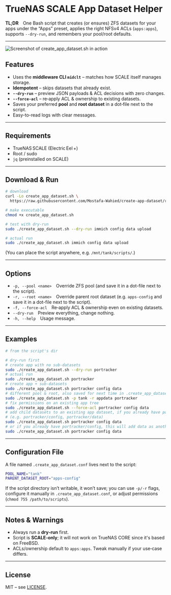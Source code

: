 # TrueNAS SCALE App Dataset Helper

**TL;DR** One Bash script that creates (or ensures) ZFS datasets for your apps under the “Apps” preset, applies the right NFSv4 ACLs (`apps:apps`), supports `--dry-run`, and remembers your pool/root defaults.

---

![Screenshot of create_app_dataset.sh in action](create_app_dataset_screenshot.gif)

## Features

- Uses the **middleware CLI `midclt`** – matches how SCALE itself manages storage.
- **Idempotent** – skips datasets that already exist.  
- **`--dry-run`** – preview JSON payloads & ACL decisions with zero changes.  
- **`--force‑acl`** – re‑apply ACL & ownership to existing datasets.  
- Saves your preferred **pool** and **root dataset** in a dot‑file next to the script.  
- Easy-to-read logs with clear messages.

---

## Requirements

* TrueNAS SCALE (Electric Eel +)
* Root / sudo
* `jq` (preinstalled on SCALE)

---

## Download & Run

```bash
# download
curl -Lo create_app_dataset.sh \
  https://raw.githubusercontent.com/Mostafa-Wahied/create-app-dataset/refs/heads/main/create_app_dataset.sh

# make executable
chmod +x create_app_dataset.sh

# test with dry‑run
sudo ./create_app_dataset.sh --dry-run immich config data upload

# actual run
sudo ./create_app_dataset.sh immich config data upload
```

(You can place the script anywhere, e.g. `/mnt/tank/scripts/`.)

---

## Options

* `-p, --pool <name>` Override ZFS pool (and save it in a dot-file next to the script).
* `-r, --root <name>` Override parent root dataset (e.g. `apps-config` and save it in a dot-file next to the script).
* `-f, --force-acl` Re‑apply ACL & ownership even on existing datasets.
* `--dry-run` Preview everything, change nothing.
* `-h, --help` Usage message.

---

## Examples

```bash
# from the script's dir

# dry‑run first
# create app with no sub-datasets
sudo ./create_app_dataset.sh --dry-run portracker
# actual run
sudo ./create_app_dataset.sh portracker
# create app + sub-datasets
sudo ./create_app_dataset.sh portracker config data
# different pool & root, also saved for next time in .create_app_dataset.conf
sudo ./create_app_dataset.sh -p tank -r appdata portracker
# fix permissions on an existing app tree
sudo ./create_app_dataset.sh --force-acl portracker config data
# add child datasets to an existing app dataset, if you already have portracker created
# (e.g. portracker/config, portracker/data)
sudo ./create_app_dataset.sh portracker config data
# or if you already have portracker/config, this will add data as another sub-dataset.
sudo ./create_app_dataset.sh portracker config data
```

---

## Configuration File

A file named `.create_app_dataset.conf` lives next to the script:

```bash
POOL_NAME="tank"
PARENT_DATASET_ROOT="apps-config"
```

If the script directory isn’t writable, it won’t save; you can use `-p/-r` flags, configure it manually in `.create_app_dataset.conf`, or adjust permissions (`chmod 755 /path/to/scripts`).

---

## Notes & Warnings

* Always run a **dry‑run** first.
* Script is **SCALE‑only**; it will not work on TrueNAS CORE since it's based on FreeBSD.
* ACLs/ownership default to `apps:apps`. Tweak manually if your use‑case differs.

---

## License

MIT – see [LICENSE](LICENSE).
